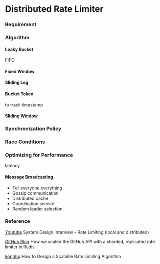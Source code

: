 # Distributed Rate Limiter

### Requirement

### Algorithm

#### Leaky Bucket

FIFO

#### Fixed Window

#### Sliding Log

#### Bucket Token

to track timestamp

#### Sliding Window

### Synchronization Policy

### Race Conditions

### Optimizing for Performance

latency


#### Message Broadcasting

<ul>
    <li>Tell everyone everything</li>
    <li>Gossip communication</li>
    <li>Distributed cache</li>
    <li>Coordination service</li>
    <li>Random leader selection</li>
</ul>


### Reference

[Youtube](https://youtu.be/FU4WlwfS3G0) System Design Interview - Rate Limiting (local and distributed)

[GitHub Blog](https://github.blog/2021-04-05-how-we-scaled-github-api-sharded-replicated-rate-limiter-redis/) How we scaled the GitHub API with a sharded, replicated rate limiter in Redis

[konghq](https://konghq.com/blog/how-to-design-a-scalable-rate-limiting-algorithm/) How to Design a Scalable Rate Limiting Algorithm